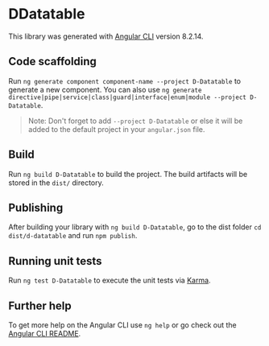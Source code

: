 # DDatatable

This library was generated with [Angular CLI](https://github.com/angular/angular-cli) version 8.2.14.

## Code scaffolding

Run `ng generate component component-name --project D-Datatable` to generate a new component. You can also use `ng generate directive|pipe|service|class|guard|interface|enum|module --project D-Datatable`.
> Note: Don't forget to add `--project D-Datatable` or else it will be added to the default project in your `angular.json` file. 

## Build

Run `ng build D-Datatable` to build the project. The build artifacts will be stored in the `dist/` directory.

## Publishing

After building your library with `ng build D-Datatable`, go to the dist folder `cd dist/d-datatable` and run `npm publish`.

## Running unit tests

Run `ng test D-Datatable` to execute the unit tests via [Karma](https://karma-runner.github.io).

## Further help

To get more help on the Angular CLI use `ng help` or go check out the [Angular CLI README](https://github.com/angular/angular-cli/blob/master/README.md).
